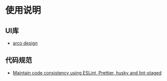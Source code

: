 # 使用说明



## UI库

+ [arco design](https://arco.design/vue/docs/start)


## 代码规范

+ [Maintain code consistency using ESLint, Prettier, husky and lint-staged](https://tech.groww.in/maintain-code-consistency-using-eslint-prettier-husky-and-lint-staged-a657083d461b)